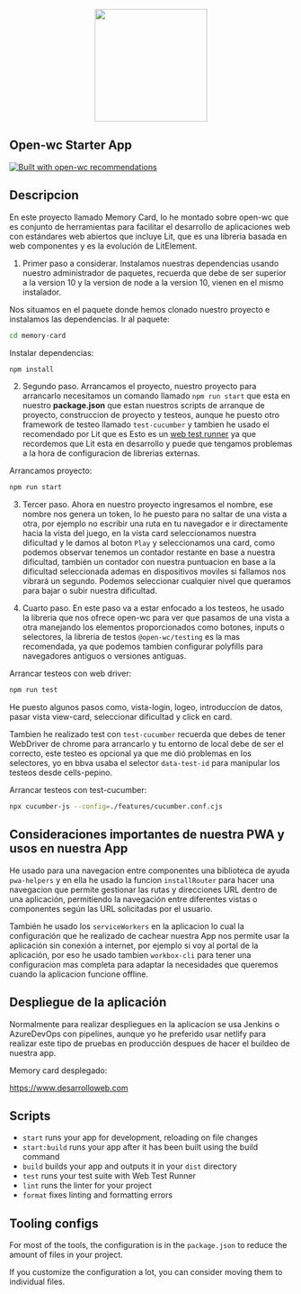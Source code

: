 <p align="center">
  <img width="200" src="https://img.favpng.com/11/16/9/bbva-los-molinos-logo-brand-product-png-favpng-NX5S8uz0qhKnVZjUAW3VVupxY.jpg"></img>
</p>

## Open-wc Starter App

[![Built with open-wc recommendations](https://img.shields.io/badge/built%20with-open--wc-blue.svg)](https://github.com/open-wc)

## Descripcion

En este proyecto llamado Memory Card, lo he montado sobre open-wc que es conjunto de herramientas para facilitar el desarrollo de aplicaciones web con estándares web abiertos que incluye Lit, que es una libreria basada en web componentes y es la evolución de LitElement.

1. Primer paso a considerar.
Instalamos nuestras dependencias usando nuestro administrador de paquetes, recuerda que debe de ser superior a la version 10 y la version de node
a la version 10, vienen en el mismo instalador.

Nos situamos en el paquete donde hemos clonado nuestro proyecto e instalamos las dependencias.
Ir al paquete:

```bash
cd memory-card
```

Instalar dependencias:

```bash
npm install
```

2. Segundo paso.
Arrancamos el proyecto, nuestro proyecto para arrancarlo necesitamos un comando llamado `npm run start` que esta en nuestro **package.json**
que estan nuestros scripts de arranque de proyecto, construccion de proyecto y testeos, aunque he puesto otro framework de testeo llamado `test-cucumber` y tambien he usado el recomendado por Lit que es Esto es un [web test runner](https://lit.dev/docs/tools/testing/) ya que recordemos que Lit esta en desarrollo y puede que tengamos problemas a la hora de configuracion de librerias externas.

Arrancamos proyecto:

```bash
npm run start
```

3. Tercer paso.
Ahora en nuestro proyecto ingresamos el nombre, ese nombre nos genera un token, lo he puesto para no saltar de una vista a otra, por ejemplo no escribir una ruta en tu navegador e ir directamente hacia la vista del juego, en la vista card seleccionamos nuestra dificultad y le damos al boton `Play` y seleccionamos una card, como podemos observar tenemos un contador restante en base a nuestra dificultad, también un contador con nuestra puntuacion en base a la dificultad seleccionada ademas en dispositivos moviles si fallamos nos vibrará un segundo.
Podemos seleccionar cualquier nivel que queramos para bajar o subir nuestra dificultad.

4. Cuarto paso.
En este paso va a estar enfocado a los testeos, he usado la libreria que nos ofrece open-wc para ver que pasamos de una vista a otra manejando los elementos proporcionados como botones, inputs o selectores, la libreria de testos `@open-wc/testing` es la mas recomendada, ya que podemos tambien configurar polyfills para navegadores antiguos o versiones antiguas.

Arrancar testeos con web driver:

```bash
npm run test
```

He puesto algunos pasos como, vista-login, logeo, introduccion de datos, pasar vista view-card, seleccionar dificultad y click en card.

Tambien he realizado test con `test-cucumber` recuerda que debes de tener WebDriver de chrome para arrancarlo y tu entorno de local debe de ser el correcto, este testeo es opcional ya que me dió problemas en los selectores, yo en bbva usaba el selector `data-test-id` para manipular los testeos desde cells-pepino.

Arrancar testeos con test-cucumber:
```bash
npx cucumber-js --config=./features/cucumber.conf.cjs
```

## Consideraciones importantes de nuestra PWA y usos en nuestra App

He usado para una navegacion entre componentes una biblioteca de ayuda `pwa-helpers` y en ella he usado la funcion `installRouter` para hacer una navegacion que permite gestionar las rutas y direcciones URL dentro de una aplicación, permitiendo la navegación entre diferentes vistas o componentes según las URL solicitadas por el usuario.

También he usado los `serviceWorkers` en la aplicacion lo cual la configuración que he realizado de cachear nuestra App nos permite usar la aplicación sin conexión a internet, por ejemplo si voy al portal de la aplicación, por eso he usado tambien `workbox-cli` para tener una configuracion mas completa para adaptar la necesidades que queremos cuando la aplicacion funcione offline.

## Despliegue de la aplicación

Normalmente para realizar despliegues en la aplicacion se usa Jenkins o AzureDevOps con pipelines, aunque yo he preferido usar netlify para realizar este tipo de pruebas en producción despues de hacer el buildeo de nuestra app.

Memory card desplegado:

<https://www.desarrolloweb.com>

## Scripts

- `start` runs your app for development, reloading on file changes
- `start:build` runs your app after it has been built using the build command
- `build` builds your app and outputs it in your `dist` directory
- `test` runs your test suite with Web Test Runner
- `lint` runs the linter for your project
- `format` fixes linting and formatting errors

## Tooling configs

For most of the tools, the configuration is in the `package.json` to reduce the amount of files in your project.

If you customize the configuration a lot, you can consider moving them to individual files.
